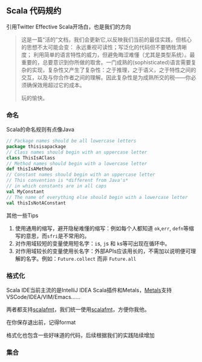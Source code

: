 ## Scala 代码规约

引用Twitter Effective Scala开场白，也是我们的方向

> 这是一篇“活的”文档，我们会更新它,以反映我们当前的最佳实践，但核心的思想不太可能会变： 永远重视可读性；写泛化的代码但不要牺牲清晰度； 利用简单的语言特性的威力，但避免晦涩难懂（尤其是类型系统）。最重要的，总要意识到你所做的取舍。一门成熟的(sophisticated)语言需要复杂的实现，复杂性又产生了复杂性：之于推理，之于语义，之于特性之间的交互，以及与你合作者之间的理解。因此复杂性是为成熟所交的税——你必须确保效用超过它的成本。
>
> 玩的愉快。

### 命名

Scala的命名规则有点像Java

```scala
// Package names should be all lowercase letters
package thisisapackage
// Class names should begin with an uppercase letter
class ThisIsAClass
// Method names should begin with a lowercase letter
def thisIsAMethod
// Constant names should begin with an uppercase letter
// This convention is *different from Java's*
// in which constants are in all caps
val MyConstant
// The name of everything else should begin with a lowercase letter
val thisIsNotAConstant
```

其他一些Tips

1. 使用通用的缩写，避开隐秘难懂的缩写：例如每个人都知道 `ok`,`err`, `defn`等缩写的意思，而`sfri`是不常用的。
2. 对作用域较短的变量使用短名字：`i`s, `j`s 和 `k`s等可出现在循环中。
3. 对作用域较长的变量使用长名字：外部APIs应该用长的，不需加以说明便可理解的名字。例如：`Future.collect` 而非 `Future.all`

### 格式化

Scala IDE当前主流的是IntelliJ IDEA Scala插件和Metals，[Metals](https://github.com/scalameta/metals)支持VSCode/IDEA/VIM/Emacs……

两者都支持[scalafmt](https://github.com/scalameta/scalafmt)，我们统一使用[scalafmt](https://github.com/scalameta/scalafmt)，方便你我他。

在你保存退出前，记得format

格式化也包含一些好味道的代码，后续根据我们的实践陆续增加

### 集合







[Effective Scala]: https://twitter.github.io/effectivescala/
[Brown CS]: http://cs.brown.edu/courses/

